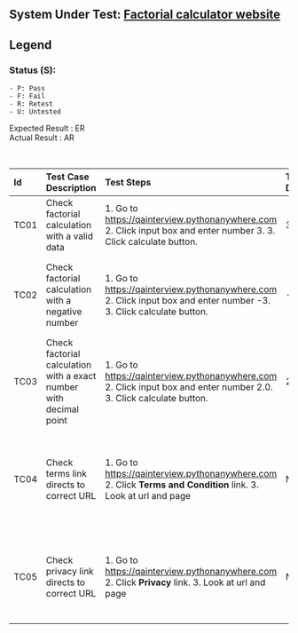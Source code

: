 ## System Under Test: [Factorial calculator website](https://qainterview.pythonanywhere.com)

## Legend

### Status (S):

    - P: Pass
    - F: Fail
    - R: Retest
    - U: Untested

Expected Result : ER
</br>
Actual Result : AR

</br>

| Id   | Test Case Description                                              | Test Steps                                                                                                          | Test Data | ER                                                                                  | AR                                            | S   |
| :--- | :----------------------------------------------------------------- | :------------------------------------------------------------------------------------------------------------------ | :-------- | :---------------------------------------------------------------------------------- | :-------------------------------------------- | :-- |
| TC01 | Check factorial calculation with a valid data                      | 1. Go to https://qainterview.pythonanywhere.com 2. Click input box and enter number 3. 3. Click calculate button.   | 3         | 6                                                                                   | 6                                             | P   |
| TC02 | Check factorial calculation with a negative number                 | 1. Go to https://qainterview.pythonanywhere.com 2. Click input box and enter number -3. 3. Click calculate button.  | -3        | User should get warning like "please enter natural number"                          | UI does not show anything. It is not expected | F   |
| TC03 | Check factorial calculation with a exact number with decimal point | 1. Go to https://qainterview.pythonanywhere.com 2. Click input box and enter number 2.0. 3. Click calculate button. | 2.0       | User should get warning like "please enter natural number"                          | UI does not show anything. It is not expected | F   |
| TC04 | Check terms link directs to correct URL                            | 1. Go to https://qainterview.pythonanywhere.com 2. Click **Terms and Condition** link. 3. Look at url and page      | N/A       | Link should directs to "/terms" endpoint and "Terms and Conditions" page is visible | Links directs wrong URL. Not expected         | F   |
| TC05 | Check privacy link directs to correct URL                          | 1. Go to https://qainterview.pythonanywhere.com 2. Click **Privacy** link. 3. Look at url and page                  | N/A       | Link should directs to "/privacy" endpoint and "Privacy" page is visible            | Links directs wrong URL. Not expected         | F   |
